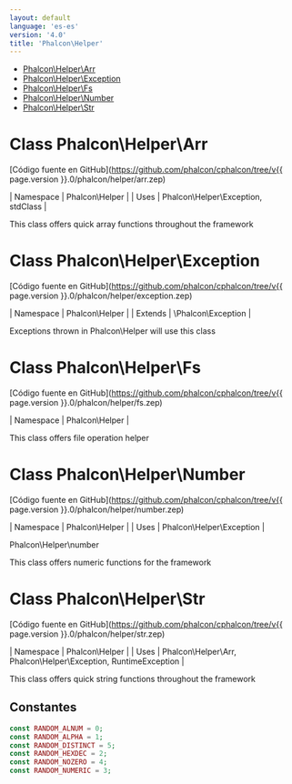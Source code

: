 ```yaml
---
layout: default
language: 'es-es'
version: '4.0'
title: 'Phalcon\Helper'
---
```


* [Phalcon\Helper\Arr](#helper-arr)
* [Phalcon\Helper\Exception](#helper-exception)
* [Phalcon\Helper\Fs](#helper-fs)
* [Phalcon\Helper\Number](#helper-number)
* [Phalcon\Helper\Str](#helper-str)

<h1 id="helper-arr">Class Phalcon\Helper\Arr</h1>

[Código fuente en GitHub](https://github.com/phalcon/cphalcon/tree/v{{ page.version }}.0/phalcon/helper/arr.zep)

| Namespace | Phalcon\Helper | | Uses | Phalcon\Helper\Exception, stdClass |

This class offers quick array functions throughout the framework

<h1 id="helper-exception">Class Phalcon\Helper\Exception</h1>

[Código fuente en GitHub](https://github.com/phalcon/cphalcon/tree/v{{ page.version }}.0/phalcon/helper/exception.zep)

| Namespace | Phalcon\Helper | | Extends | \Phalcon\Exception |

Exceptions thrown in Phalcon\Helper will use this class

<h1 id="helper-fs">Class Phalcon\Helper\Fs</h1>

[Código fuente en GitHub](https://github.com/phalcon/cphalcon/tree/v{{ page.version }}.0/phalcon/helper/fs.zep)

| Namespace | Phalcon\Helper |

This class offers file operation helper

<h1 id="helper-number">Class Phalcon\Helper\Number</h1>

[Código fuente en GitHub](https://github.com/phalcon/cphalcon/tree/v{{ page.version }}.0/phalcon/helper/number.zep)

| Namespace | Phalcon\Helper | | Uses | Phalcon\Helper\Exception |

Phalcon\Helper\number

This class offers numeric functions for the framework

<h1 id="helper-str">Class Phalcon\Helper\Str</h1>

[Código fuente en GitHub](https://github.com/phalcon/cphalcon/tree/v{{ page.version }}.0/phalcon/helper/str.zep)

| Namespace | Phalcon\Helper | | Uses | Phalcon\Helper\Arr, Phalcon\Helper\Exception, RuntimeException |

This class offers quick string functions throughout the framework

## Constantes

```php
const RANDOM_ALNUM = 0;
const RANDOM_ALPHA = 1;
const RANDOM_DISTINCT = 5;
const RANDOM_HEXDEC = 2;
const RANDOM_NOZERO = 4;
const RANDOM_NUMERIC = 3;
```